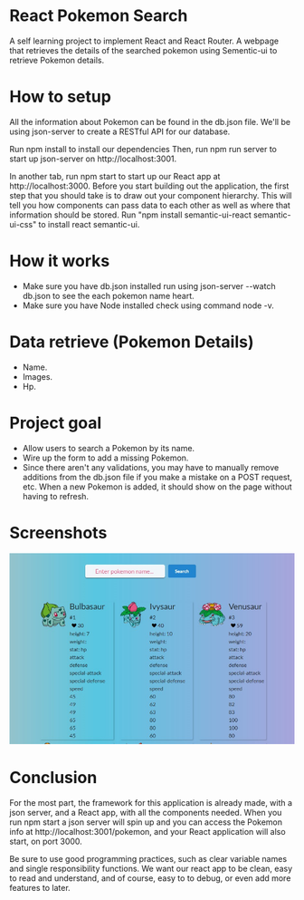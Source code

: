 
# React Pokemon Search

A self learning project to implement React and React Router. A webpage that retrieves the 
details of the searched pokemon using Sementic-ui to retrieve Pokemon details.


# How to setup
All the information about Pokemon can be found in the db.json file. We'll be using json-server to create a RESTful API for our database.

Run npm install to install our dependencies
Then, run npm run server to start up json-server on http://localhost:3001.

In another tab, run npm start to start up our React app at http://localhost:3000.
Before you start building out the application, the first step that you should take is to draw out your component hierarchy. This will tell you how components can pass data to each other as well as where that information should be stored.
Run "npm install semantic-ui-react semantic-ui-css" to install react semantic-ui.

# How it works

 - Make sure you have db.json installed run using json-server --watch db.json to see the each pokemon name heart.
 - Make sure you have Node installed check using command node -v.

# Data retrieve (Pokemon Details)
- Name.
- Images.
- Hp.


# Project goal
- Allow users to search a Pokemon by its name.
- Wire up the form to add a missing Pokemon.
- Since there aren't any validations, you may have to manually remove additions from the db.json file if you make a mistake on a POST request, etc. When a new Pokemon is added, it should show on the page without having to refresh.


# Screenshots 

![App Screenshot](https://github.com/bishnuthapako/flatiron-school-react-project-pokemon/blob/master/src/img/pokeimg.jpg?raw=true)


# Conclusion 

For the most part, the framework for this application is already made, with a 
json server, and a React app, with all the components needed. When you run npm start a json server will spin up and you can access the Pokemon info at http://localhost:3001/pokemon, and your React application will also start, on port 3000.

Be sure to use good programming practices, such as clear variable names and single responsibility functions. We want our react app to be clean, easy to read and understand, and of course, easy to to debug, or even add more features to later.


